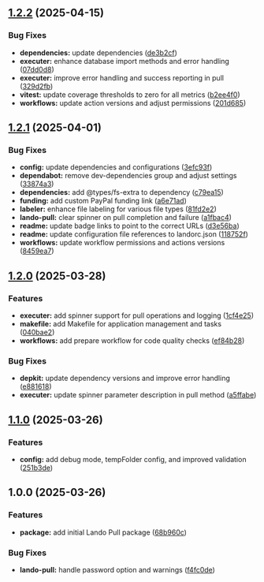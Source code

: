 ## [1.2.2](https://github.com/SP-Packages/lando-pull/compare/v1.2.1...v1.2.2) (2025-04-15)

### Bug Fixes

* **dependencies:** update dependencies ([de3b2cf](https://github.com/SP-Packages/lando-pull/commit/de3b2cfb9415bd915ee0d57e9fffd55f79c65d95))
* **executer:** enhance database import methods and error handling ([07dd0d8](https://github.com/SP-Packages/lando-pull/commit/07dd0d8d6943f98e4e92dda9a20eccd76dea23bd))
* **executer:** improve error handling and success reporting in pull ([329d2fb](https://github.com/SP-Packages/lando-pull/commit/329d2fb8ecd98e4e57ff063b29d1ff9ca761b9b2))
* **vitest:** update coverage thresholds to zero for all metrics ([b2ee4f0](https://github.com/SP-Packages/lando-pull/commit/b2ee4f02d20ce953470c4f3355eb7a04fd5cd524))
* **workflows:** update action versions and adjust permissions ([201d685](https://github.com/SP-Packages/lando-pull/commit/201d685dd30547cff4ce3febd75b70489267bcef))

## [1.2.1](https://github.com/SP-Packages/lando-pull/compare/v1.2.0...v1.2.1) (2025-04-01)

### Bug Fixes

* **config:** update dependencies and configurations ([3efc93f](https://github.com/SP-Packages/lando-pull/commit/3efc93f16e82a0cc2af0820e2d727302ff613404))
* **dependabot:** remove dev-dependencies group and adjust settings ([33874a3](https://github.com/SP-Packages/lando-pull/commit/33874a31d8ef764d43256e692de535b716622f12))
* **dependencies:** add @types/fs-extra to dependency ([c79ea15](https://github.com/SP-Packages/lando-pull/commit/c79ea15a2bb78f8c7346e5da6dfd5f12b50ed00c))
* **funding:** add custom PayPal funding link ([a6e71ad](https://github.com/SP-Packages/lando-pull/commit/a6e71ad96cbf140bb1796a0312261aa2f8fd8a3a))
* **labeler:** enhance file labeling for various file types ([81fd2e2](https://github.com/SP-Packages/lando-pull/commit/81fd2e2ba0cfc65fefe12162c19284a13e49922c))
* **lando-pull:** clear spinner on pull completion and failure ([a1fbac4](https://github.com/SP-Packages/lando-pull/commit/a1fbac477ad55f512bae5cba29df44fcd7a24432))
* **readme:** update badge links to point to the correct URLs ([d3e56ba](https://github.com/SP-Packages/lando-pull/commit/d3e56ba6b1434af33bb41a1821552f85a54de626))
* **readme:** update configuration file references to landorc.json ([118752f](https://github.com/SP-Packages/lando-pull/commit/118752f75e350b53fd78cce5cd3f2148e6dc3229))
* **workflows:** update workflow permissions and actions versions ([8459ea7](https://github.com/SP-Packages/lando-pull/commit/8459ea766e6764be7c899c20d1799142e4ef3bb2))

## [1.2.0](https://github.com/SP-Packages/lando-pull/compare/v1.1.0...v1.2.0) (2025-03-28)

### Features

* **executer:** add spinner support for pull operations and logging ([1cf4e25](https://github.com/SP-Packages/lando-pull/commit/1cf4e25370e3e2cd67c320be0ea9199cf3ab6f55))
* **makefile:** add Makefile for application management and tasks ([040bae2](https://github.com/SP-Packages/lando-pull/commit/040bae2b1cd0bb683db38d604775631244196571))
* **workflows:** add prepare workflow for code quality checks ([ef84b28](https://github.com/SP-Packages/lando-pull/commit/ef84b28ec895cf6ced0765d9b7215bd7b613b62e))

### Bug Fixes

* **depkit:** update dependency versions and improve error handling ([e881618](https://github.com/SP-Packages/lando-pull/commit/e8816180ba8e7e016f33635eb74643d357c2ee71))
* **executer:** update spinner parameter description in pull method ([a5ffabe](https://github.com/SP-Packages/lando-pull/commit/a5ffabec9670bdb5fe71338f0261c11d203ab849))

## [1.1.0](https://github.com/SP-Packages/lando-pull/compare/v1.0.0...v1.1.0) (2025-03-26)

### Features

* **config:** add debug mode, tempFolder config, and improved validation ([251b3de](https://github.com/SP-Packages/lando-pull/commit/251b3de61b31fd5a82db81eb7eb90cb89ca6cd34))

## 1.0.0 (2025-03-26)

### Features

* **package:** add initial Lando Pull package ([68b960c](https://github.com/SP-Packages/lando-pull/commit/68b960cb049f4f9932dac7541c8fd953d63de896))

### Bug Fixes

* **lando-pull:** handle password option and warnings ([f4fc0de](https://github.com/SP-Packages/lando-pull/commit/f4fc0de65ee2fe3cc3b95844641127c2aaeaa7bd))
